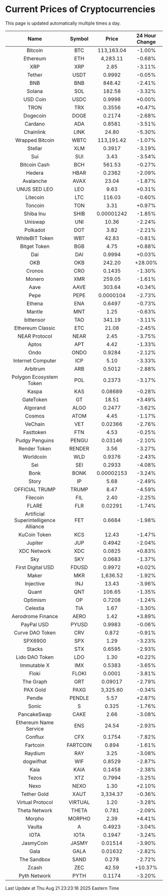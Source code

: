 # Current Prices of Cryptocurrencies
This page is updated automatically multiple times a day.

| Name | Symbol | Price | 24 Hour Change |
| :---: |:---:| :---: | :---: |
| Bitcoin | BTC | 113,163.04 | -1.00% |
| Ethereum | ETH | 4,283.11 | -0.68% |
| XRP | XRP | 2.85 | -3.11% |
| Tether | USDT | 0.9992 | -0.05% |
| BNB | BNB | 848.42 | -2.41% |
| Solana | SOL | 182.58 | -3.32% |
| USD Coin | USDC | 0.9998 | +0.00% |
| TRON | TRX | 0.3556 | +0.47% |
| Dogecoin | DOGE | 0.2174 | -2.68% |
| Cardano | ADA | 0.8581 | -3.51% |
| Chainlink | LINK | 24.80 | -5.30% |
| Wrapped Bitcoin | WBTC | 113,191.42 | -1.07% |
| Stellar | XLM | 0.3917 | -3.19% |
| Sui | SUI | 3.43 | -3.54% |
| Bitcoin Cash | BCH | 561.53 | -0.27% |
| Hedera | HBAR | 0.2362 | -2.09% |
| Avalanche | AVAX | 23.04 | -1.87% |
| UNUS SED LEO | LEO | 9.63 | +0.31% |
| Litecoin | LTC | 116.03 | -0.60% |
| Toncoin | TON | 3.31 | +0.97% |
| Shiba Inu | SHIB | 0.00001242 | -1.85% |
| Uniswap | UNI | 10.36 | -2.24% |
| Polkadot | DOT | 3.82 | -2.21% |
| WhiteBIT Token | WBT | 42.83 | -0.81% |
| Bitget Token | BGB | 4.75 | +0.88% |
| Dai | DAI | 0.9994 | +0.03% |
| OKB | OKB | 242.20 | +28.00% |
| Cronos | CRO | 0.1435 | -1.30% |
| Monero | XMR | 259.05 | -1.61% |
| Aave | AAVE | 303.64 | +0.34% |
| Pepe | PEPE | 0.0000104 | -2.73% |
| Ethena | ENA | 0.6497 | -0.73% |
| Mantle | MNT | 1.25 | -0.63% |
| bittensor | TAO | 341.19 | -3.11% |
| Ethereum Classic | ETC | 21.08 | -2.45% |
| NEAR Protocol | NEAR | 2.45 | -3.75% |
| Aptos | APT | 4.42 | -1.33% |
| Ondo | ONDO | 0.9284 | -2.12% |
| Internet Computer | ICP | 5.10 | -3.33% |
| Arbitrum | ARB | 0.5012 | -2.88% |
| Polygon Ecosystem Token | POL | 0.2373 | -3.17% |
| Kaspa | KAS | 0.08689 | -0.28% |
| GateToken | GT | 18.51 | +3.49% |
| Algorand | ALGO | 0.2477 | -3.62% |
| Cosmos | ATOM | 4.45 | -1.17% |
| VeChain | VET | 0.02366 | -2.76% |
| Fasttoken | FTN | 4.53 | -0.25% |
| Pudgy Penguins | PENGU | 0.03146 | -2.10% |
| Render Token | RENDER | 3.56 | -3.27% |
| Worldcoin | WLD | 0.9376 | -2.43% |
| Sei | SEI | 0.2933 | -4.08% |
| Bonk | BONK | 0.00002153 | -3.24% |
| Story | IP | 5.68 | -2.49% |
| OFFICIAL TRUMP | TRUMP | 8.47 | -4.59% |
| Filecoin | FIL | 2.40 | -2.25% |
| FLARE | FLR | 0.02291 | -1.74% |
| Artificial Superintelligence Alliance | FET | 0.6684 | -1.98% |
| KuCoin Token | KCS | 12.43 | -1.47% |
| Jupiter | JUP | 0.4942 | -2.04% |
| XDC Network | XDC | 0.0825 | +0.83% |
| Sky | SKY | 0.0683 | -1.37% |
| First Digital USD | FDUSD | 0.9972 | +0.02% |
| Maker | MKR | 1,636.52 | -1.92% |
| Injective | INJ | 13.43 | -3.96% |
| Quant | QNT | 106.65 | -1.35% |
| Optimism | OP | 0.7208 | -1.24% |
| Celestia | TIA | 1.67 | -3.30% |
| Aerodrome Finance | AERO | 1.42 | +3.89% |
| PayPal USD | PYUSD | 0.9983 | -0.06% |
| Curve DAO Token | CRV | 0.872 | -0.91% |
| SPX6900 | SPX | 1.29 | -3.23% |
| Stacks | STX | 0.6595 | -2.93% |
| Lido DAO Token | LDO | 1.30 | +0.22% |
| Immutable X | IMX | 0.5383 | -3.65% |
| Floki | FLOKI | 0.0001 | -3.81% |
| The Graph | GRT | 0.09017 | -2.79% |
| PAX Gold | PAXG | 3,325.60 | -0.34% |
| Pendle | PENDLE | 5.57 | +2.87% |
| Sonic | S | 0.325 | -1.76% |
| PancakeSwap | CAKE | 2.66 | -3.08% |
| Ethereum Name Service | ENS | 24.54 | -2.93% |
| Conflux | CFX | 0.1754 | -7.82% |
| Fartcoin | FARTCOIN | 0.894 | -1.61% |
| Raydium | RAY | 3.25 | -3.08% |
| dogwifhat | WIF | 0.8529 | -2.87% |
| Kaia | KAIA | 0.1458 | -2.38% |
| Tezos | XTZ | 0.7994 | -3.25% |
| Nexo | NEXO | 1.30 | +2.10% |
| Tether Gold | XAUT | 3,334.37 | -0.36% |
| Virtual Protocol | VIRTUAL | 1.20 | -3.28% |
| Theta Network | THETA | 0.781 | -2.09% |
| Morpho | MORPHO | 2.39 | +4.41% |
| Vaulta | A | 0.4923 | -3.04% |
| IOTA | IOTA | 0.1947 | -3.24% |
| JasmyCoin | JASMY | 0.01514 | -3.90% |
| Gala | GALA | 0.01632 | -2.82% |
| The Sandbox | SAND | 0.278 | -2.72% |
| Zcash | ZEC | 42.59 | +10.37% |
| Pyth Network | PYTH | 0.1174 | -3.20% |

Last Update at Thu Aug 21 23:23:16 2025 Eastern Time